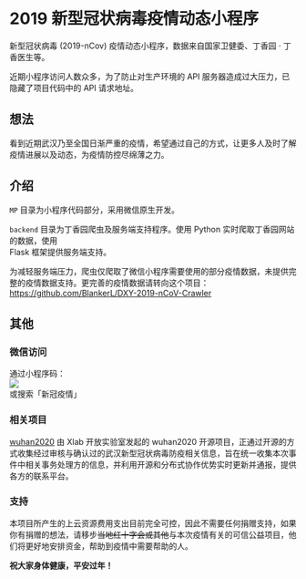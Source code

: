 # 2019 新型冠状病毒疫情动态小程序  
新型冠状病毒 (2019-nCov) 疫情动态小程序，数据来自国家卫健委、丁香园 · 丁香医生等。  

近期小程序访问人数众多，为了防止对生产环境的 API 服务器造成过大压力，已隐藏了项目代码中的 API 请求地址。  

## 想法  
看到近期武汉乃至全国日渐严重的疫情，希望通过自己的方式，让更多人及时了解疫情进展以及动态，为疫情防控尽绵薄之力。  

## 介绍  
`MP` 目录为小程序代码部分，采用微信原生开发。  

`backend` 目录为丁香园爬虫及服务端支持程序。使用 Python 实时爬取丁香园网站的数据，使用  
Flask 框架提供服务端支持。  

为减轻服务端压力，爬虫仅爬取了微信小程序需要使用的部分疫情数据，未提供完整的疫情数据支持。更完善的疫情数据请转向这个项目：https://github.com/BlankerL/DXY-2019-nCoV-Crawler  

## 其他  
### 微信访问  
通过小程序码：  
![](https://blogpic-1251807995.cos.ap-shanghai.myqcloud.com/20200129004536.png)  
或搜索「新冠疫情」  
### 相关项目  
[wuhan2020](https://github.com/wuhan2020) 由 Xlab 开放实验室发起的 wuhan2020 开源项目，正通过开源的方式收集经过审核与确认过的武汉新型冠状病毒防疫相关信息，旨在统一收集本次事件中相关事务处理方的信息，并利用开源和分布式协作优势实时更新并通报，提供各方的联系平台。  
### 支持  
本项目所产生的上云资源费用支出目前完全可控，因此不需要任何捐赠支持，如果你有捐赠的想法，请移步~~当地红十字会或其他~~与本次疫情有关的可信公益项目，他们将更好地安排资金，帮助到疫情中需要帮助的人。  

**祝大家身体健康，平安过年！**  
